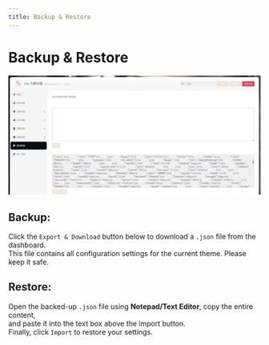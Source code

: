```yaml
---
title: Backup & Restore
---
```


# Backup & Restore <Badge type="tip" text="v2.6.0" />

![](/bac_rec/bac.png)

## Backup:

Click the `Export & Download` button below to download a `.json` file from the dashboard.  
This file contains all configuration settings for the current theme. Please keep it safe.

## Restore:

Open the backed-up `.json` file using **Notepad/Text Editor**, copy the entire content,  
and paste it into the text box above the import button.  
Finally, click `Import` to restore your settings.